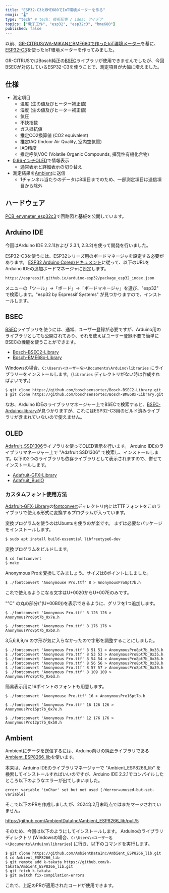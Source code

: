 ```yaml
---
title: "ESP32-C3とBME680でIoT環境メーターを作る"
emoji: "🌡"
type: "tech" # tech: 技術記事 / idea: アイデア
topics: ["電子工作", "esp32", "esp32c3", "bme680"]
published: false
---
```


以前、[GR-CITRUS/WA-MIKANとBME680で作ったIoT環境メーター](https://zenn.dev/k_takata/books/d5c77046e634bb/viewer/06_wa_mikan_wifi)を基に、[ESP32-C3](https://akizukidenshi.com/catalog/g/g117493/)を使ったIoT環境メーターを作ってみました。

GR-CITRUSではBosch純正の[BSEC](https://www.bosch-sensortec.com/software-tools/software/bme680-software-bsec/)ライブラリが使用できませんでしたが、今回BSECが対応しているESP32-C3を使うことで、測定項目が大幅に増えました。


## 仕様

* 測定項目
  - 温度 (生の値及びヒーター補正値)
  - 湿度 (生の値及びヒーター補正値)
  - 気圧
  - 不快指数
  - ガス抵抗値
  - 推定CO2換算値 (CO2 equivalent)
  - 推定IAQ (Indoor Air Quality, 室内空気質)
  - IAQ精度
  - 推定呼気VOC (Volatile Organic Compounds, 揮発性有機化合物)
* [0.96インチOLED](https://akizukidenshi.com/catalog/g/g112031/)で情報表示
  - 通常表示と詳細表示の切り替え
* 測定結果を[Ambient](https://ambient.io/)に送信
  - 1チャンネル当たりのデータは8項目までのため、一部測定項目は送信項目から除外


## ハードウェア

[PCB_envmeter_esp32c3](https://github.com/k-takata/PCB_envmeter_esp32c3)で回路図と基板を公開しています。


## Arduino IDE

今回はArduino IDE 2.2.1(および 2.3.1, 2.3.2)を使って開発を行いました。

ESP32-C3を使うには、ESP32シリーズ用のボードマネージャを設定する必要があります。
[ESP32 Arduino Coreのドキュメント](https://docs.espressif.com/projects/arduino-esp32/en/latest/)に従って、以下のURLをArduino IDEの追加ボードマネージャに設定します。

```
https://espressif.github.io/arduino-esp32/package_esp32_index.json
```

メニューの「ツール」→「ボード」→「ボードマネージャ」を選び、"esp32" で検索します。"esp32 by Espressif Systems" が見つかりますので、インストールします。



## BSEC

[BSEC](https://www.bosch-sensortec.com/software-tools/software/bme680-software-bsec/)ライブラリを使うには、通常、ユーザー登録が必要ですが、Arduino用のライブラリとしても公開されており、それを使えばユーザー登録不要で簡単にBSECの機能を使うことができます。

* [Bosch-BSEC2-Library](https://github.com/boschsensortec/Bosch-BSEC2-Library)
* [Bosch-BME68x-Library](https://github.com/boschsensortec/Bosch-BME68x-Library)

Windowsの場合、`C:\Users\<ユーザー名>\Documents\Arduino\libraries` にライブラリーをインストールします。(`libraries` ディレクトリがない時は作成すればよいです。)

```
$ git clone https://github.com/boschsensortec/Bosch-BSEC2-Library.git
$ git clone https://github.com/boschsensortec/Bosch-BME68x-Library.git
```

なお、Arduino IDEのライブラリマネージャー上でBSECで検索すると、[BSEC-Arduino-library](https://github.com/boschsensortec/BSEC-Arduino-library)が見つかりますが、これにはESP32-C3用のビルド済みライブラリが含まれていないので使えません。




## OLED

[Adafruit_SSD1306](https://github.com/adafruit/Adafruit_SSD1306)ライブラリを使ってOLED表示を行います。
Arduino IDEのライブラリマネージャー上で "Adafruit SSD1306" で検索し、インストールします。以下の2つのライブラリも依存ライブラリとして表示されますので、併せてインストールします。

* [Adafruit-GFX-Library](https://github.com/adafruit/Adafruit-GFX-Library)
* [Adafruit_BusIO](https://github.com/adafruit/Adafruit_BusIO)



### カスタムフォント使用方法

[Adafruit-GFX-Library](https://github.com/adafruit/Adafruit-GFX-Library)の[fontconvert](https://github.com/adafruit/Adafruit-GFX-Library/tree/master/fontconvert)ディレクトリ内にはTTFフォントをこのライブラリで使える形式に変換するプログラムが入っています。

変換プログラムを使うのはUbuntuを使うのが楽です。
まずは必要なパッケージをインストールします。

```
$ sudo apt install build-essential libfreetype6-dev
```

変換プログラムをビルドします。

```
$ cd fontconvert
$ make
```

Anonymous Proを変換してみましょう。サイズは8ポイントにしました。

```
$ ./fontconvert 'Anonymouse Pro.ttf' 8 > AnonymousPro8pt7b.h
```

これで使えるようになる文字はU+0020からU+007Eのみです。

"℃" の丸の部分(°(U+00B0))を表示できるように、グリフを1つ追加します。

```
$ ./fontconvert 'Anonymous Pro.ttf' 8 126 126 > AnonymousPro8pt7b_0x7e.h
```

```
$ ./fontconvert 'Anonymous Pro.ttf' 8 176 176 > AnonymousPro8pt7b_0xb0.h
```

3,5,6,8,9,m の字形が気に入らなかったので字形を調整することにしました。

```
$ ./fontconvert 'Anonymous Pro.ttf' 8 51 51 > AnonymousPro8pt7b_0x33.h
$ ./fontconvert 'Anonymous Pro.ttf' 8 53 53 > AnonymousPro8pt7b_0x35.h
$ ./fontconvert 'Anonymous Pro.ttf' 8 54 54 > AnonymousPro8pt7b_0x36.h
$ ./fontconvert 'Anonymous Pro.ttf' 8 56 56 > AnonymousPro8pt7b_0x38.h
$ ./fontconvert 'Anonymous Pro.ttf' 8 57 57 > AnonymousPro8pt7b_0x39.h
$ ./fontconvert 'Anonymous Pro.ttf' 8 109 109 > AnonymousPro8pt7b_0x6d.h
```

簡易表示用に16ポイントのフォントも用意します。

```
$ ./fontconvert 'Anonymouse Pro.ttf' 16 > AnonymousPro16pt7b.h
```

```
$ ./fontconvert 'Anonymous Pro.ttf' 16 126 126 > AnonymousPro16pt7b_0x7e.h
```

```
$ ./fontconvert 'Anonymous Pro.ttf' 12 176 176 > AnonymousPro12pt7b_0xb0.h
```


## Ambient

Ambientにデータを送信するには、Arduino向けの純正ライブラリである[Ambient_ESP8266_lib](https://github.com/AmbientDataInc/Ambient_ESP8266_lib)を使います。

本来は、Arduino IDEのライブラリマネージャーで "Ambient_ESP8266_lib" を検索してインストールすればいいのですが、Arduino IDE 2.2.1でコンパイルしたところ以下のようなエラーが出てしまいました。

```
error: variable 'inChar' set but not used [-Werror=unused-but-set-variable]
```

そこで以下のPRを作成しましたが、2024年2月末時点ではまだマージされていません。

<https://github.com/AmbientDataInc/Ambient_ESP8266_lib/pull/5>

そのため、今回は以下のようにしてインストールします。
Arduinoのライブラリディレクトリ (Windowsの場合、`C:\Users\<ユーザー名>\Documents\Arduino\libraries`) に行き、以下のコマンドを実行します。

```
$ git clone https://github.com/AmbientDataInc/Ambient_ESP8266_lib.git
$ cd Ambient_ESP8266_lib
$ git remote add k-takata https://github.com/k-takata/Ambient_ESP8266_lib.git
$ git fetch k-takata
$ git switch fix-compilation-errors
```

これで、上記のPRが適用されたコードが使用できます。
